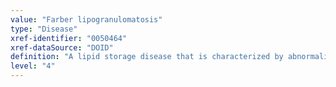 ```yaml
---
value: "Farber lipogranulomatosis"
type: "Disease"
xref-identifier: "0050464"
xref-dataSource: "DOID"
definition: "A lipid storage disease that is characterized by abnormalities in swallowing, cognition, joint function, and central nervous system due to a deficiency in the enzyme ceramidase that results in sphingolipids deposition.|OMIM mapping confirmed by DO. [SN]."
level: "4"
---
```

